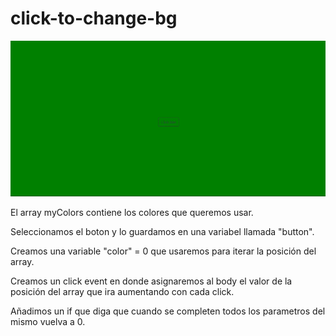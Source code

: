 # click-to-change-bg

![](bg-color.gif)

El array myColors contiene los colores que queremos usar.

Seleccionamos el boton y lo guardamos en una variabel llamada "button".

Creamos una variable "color" = 0 que usaremos para iterar la posición del array.

Creamos un click event en donde asignaremos al body el valor de la posición del array que ira aumentando con cada click.

Añadimos un if que diga que cuando se completen todos los parametros del mismo vuelva a 0.
